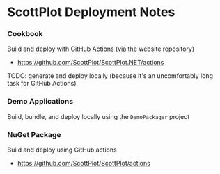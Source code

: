 # ScottPlot Deployment Notes

### Cookbook

Build and deploy with GitHub Actions (via the website repository)

* https://github.com/ScottPlot/ScottPlot.NET/actions

TODO: generate and deploy locally (because it's an uncomfortably long task for GitHub Actions)

### Demo Applications

Build, bundle, and deploy locally using the `DemoPackager` project

### NuGet Package

Build and deploy using GitHub actions

* https://github.com/ScottPlot/ScottPlot/actions